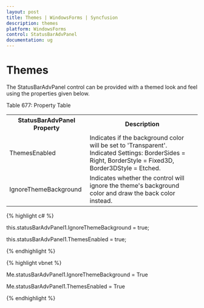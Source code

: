 ```yaml
---
layout: post
title: Themes | WindowsForms | Syncfusion
description: themes
platform: WindowsForms
control: StatusBarAdvPanel
documentation: ug
---
```


# Themes

The StatusBarAdvPanel control can be provided with a themed look and feel using the properties given below.

Table 677: Property Table

<table>
<tr>
<th>
StatusBarAdvPanel Property</th><th>
Description</th></tr>
<tr>
<td>
ThemesEnabled</td><td>
Indicates if the background color will be set to 'Transparent'. Indicated Settings: BorderSides = Right, BorderStyle = Fixed3D, Border3DStyle = Etched.</td></tr>
<tr>
<td>
IgnoreThemeBackground</td><td>
Indicates whether the control will ignore the theme's background color and draw the back color instead.</td></tr>
</table>


{% highlight c# %}



this.statusBarAdvPanel1.IgnoreThemeBackground = true;

this.statusBarAdvPanel1.ThemesEnabled = true;

{% endhighlight %}

{% highlight vbnet %}



Me.statusBarAdvPanel1.IgnoreThemeBackground = True

Me.statusBarAdvPanel1.ThemesEnabled = True

{% endhighlight %}

